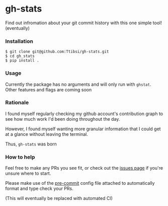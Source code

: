 # gh-stats

Find out infromation about your git commit history with this one simple tool! (eventually)

### Installation

```
$ git clone git@github.com:Ttibsi/gh-stats.git
$ cd gh_stats
$ pip install .
```

### Usage

Currently the package has no arguments and will only run with `ghstat`. Other features and flags are coming soon


### Rationale

I found myself regularly checking my github account's contribution graph to see how much work I'd been doing throughout the day.

However, I found myself wanting more granular information that I could get at a glance without leaving the terminal.

Thus, `gh-stats` was born

### How to help

Feel free to make any PRs you see fit, or check out the [issues page](https://github.com/Ttibsi/gh-stats/issues) if you're unsure where to start.

Please make use of the [pre-commit](http://pre-commit.com) config file attached to automatically format and type check your PRs.

(This will eventually be replaced with automated CI)
